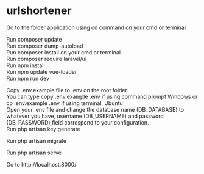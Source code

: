 # urlshortener


Go to the folder application using cd command on your cmd or terminal



Run composer update </br>
Run composer dump-autoload</br>
Run composer install on your cmd or terminal</br>
Run composer require laravel/ui</br>
Run npm install</br>
Run npm update vue-loader</br>
Run npm run dev</br>



Copy .env.example file to .env on the root folder. </br>You can type copy .env.example .env if using command prompt Windows or cp .env.example .env if using terminal, Ubuntu</br>
Open your .env file and change the database name (DB_DATABASE) to whatever you have, username (DB_USERNAME) and password (DB_PASSWORD) field correspond to your configuration.</br>
Run php artisan key:generate</br>

Run php artisan migrate</br>


Run php artisan serve</br>

Go to http://localhost:8000/</br>
